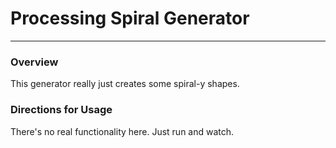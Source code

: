 # Processing Spiral Generator

---------

### Overview

This generator really just creates some spiral-y shapes.

### Directions for Usage

There's no real functionality here. Just run and watch.